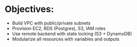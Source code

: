 # Objectives:
- Build VPC with public/private subnets
- Provision EC2, RDS (Postgres), S3, IAM roles
- Use remote backend with state locking (S3 + DynamoDB)
- Modularize all resources with variables and outputs